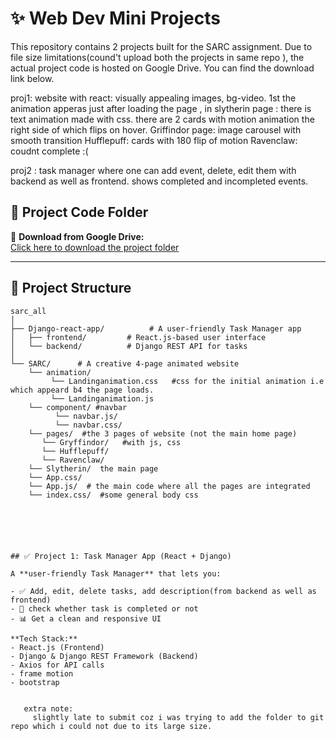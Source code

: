 # ✨ Web Dev Mini Projects

This repository contains 2 projects built for the SARC assignment. Due to file size limitations(cound't upload both the projects in same repo ), the actual project code is hosted on Google Drive. You can find the download link below.

 proj1: website with react:
   visually appealing images, bg-video.
   1st the animation apperas just after loading the page , in slytherin page : there is text animation made with css. there are 2 cards with motion animation the right side of which flips on hover.
   Griffindor page: image carousel with smooth transition 
   Hufflepuff: cards with 180 flip of motion 
   Ravenclaw: coudnt complete :(

proj2 :
  task manager where one can add event, delete, edit them with backend as well as frontend. shows completed and incompleted events.

## 🔗 Project Code Folder

📂 **Download from Google Drive:**  
[Click here to download the project folder](https://drive.google.com/drive/folders/1K-9akPaJkT-CT5L33cHzUxZX3iQEQA-r?usp=sharing)

---

## 📁 Project Structure

```
sarc_all
│
├── Django-react-app/          # A user-friendly Task Manager app
│   ├── frontend/         # React.js-based user interface 
│   └── backend/          # Django REST API for tasks
│
└── SARC/      # A creative 4-page animated website
    └── animation/
         └── Landinganimation.css   #css for the initial animation i.e which appeard b4 the page loads.
         └── Landinganimation.js
    └── component/ #navbar
          └── navbar.js/
          └── navbar.css/ 
    └── pages/  #the 3 pages of website (not the main home page)
       └── Gryffindor/   #with js, css
       └── Hufflepuff/
       └── Ravenclaw/ 
    └── Slytherin/  the main page
    └── App.css/
    └── App.js/  # the main code where all the pages are integrated
    └── index.css/  #some general body css 
    





## ✅ Project 1: Task Manager App (React + Django)

A **user-friendly Task Manager** that lets you:

- ✅ Add, edit, delete tasks, add description(from backend as well as frontend)
- 📅 check whether task is completed or not 
- 📊 Get a clean and responsive UI

**Tech Stack:**
- React.js (Frontend)
- Django & Django REST Framework (Backend)
- Axios for API calls
- frame motion
- bootstrap


   extra note:
     slightly late to submit coz i was trying to add the folder to git repo which i could not due to its large size.
  
